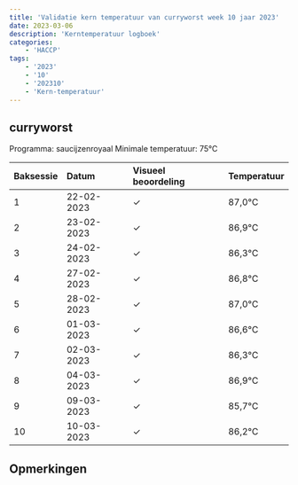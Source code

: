 ```yaml
---
title: 'Validatie kern temperatuur van curryworst week 10 jaar 2023'
date: 2023-03-06
description: 'Kerntemperatuur logboek'
categories:
    - 'HACCP'
tags:
    - '2023'
    - '10'
    - '202310'
    - 'Kern-temperatuur'
---
```


## curryworst

Programma: saucijzenroyaal
Minimale temperatuur: 75°C

| Baksessie | Datum | Visueel beoordeling | Temperatuur |
|:---|:---|:---|:---|
| 1 | 22-02-2023 | &check; | 87,0°C |
| 2 | 23-02-2023 | &check; | 86,9°C |
| 3 | 24-02-2023 | &check; | 86,3°C |
| 4 | 27-02-2023 | &check; | 86,8°C |
| 5 | 28-02-2023 | &check; | 87,0°C |
| 6 | 01-03-2023 | &check; | 86,6°C |
| 7 | 02-03-2023 | &check; | 86,3°C |
| 8 | 04-03-2023 | &check; | 86,9°C |
| 9 | 09-03-2023 | &check; | 85,7°C |
| 10 | 10-03-2023 | &check; | 86,2°C |

## Opmerkingen


